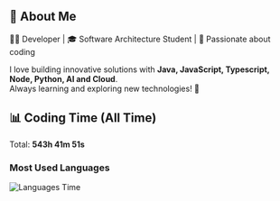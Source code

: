 ## 🚀 About Me  
👨‍💻 Developer | 🎓 Software Architecture Student | 💙 Passionate about coding  

I love building innovative solutions with **Java, JavaScript, Typescript, Node, Python, AI and Cloud**.  
Always learning and exploring new technologies! 🚀  

## 📊 Coding Time (All Time)
Total: **543h 41m 51s**

### Most Used Languages
![Languages Time](https://quickchart.io/chart?c=%7B%22type%22%3A%22doughnut%22%2C%22data%22%3A%7B%22labels%22%3A%5B%22JavaScript%20(34.2%25)%20(186h%208m%2041s)%22%2C%22HTML%20(13.2%25)%20(71h%2039m%2034s)%22%2C%22CSS%20(11.3%25)%20(61h%2035m%2041s)%22%2C%22Python%20(9.0%25)%20(48h%2042m%2048s)%22%2C%22YAML%20(7.7%25)%20(41h%2050m%207s)%22%2C%22Outros%20(24.6%25)%20(133h%2044m%2057s)%22%5D%2C%22datasets%22%3A%5B%7B%22data%22%3A%5B%2234.2%22%2C%2213.2%22%2C%2211.3%22%2C%229.0%22%2C%227.7%22%2C%2224.6%22%5D%2C%22backgroundColor%22%3A%5B%22%23FF6384%22%2C%22%2336A2EB%22%2C%22%23FFCE56%22%2C%22%234BC0C0%22%2C%22%239966FF%22%2C%22%23FF9F40%22%5D%2C%22label%22%3A%22Uso%20de%20Linguagens%20(%25)%22%7D%5D%7D%2C%22options%22%3A%7B%22plugins%22%3A%7B%22legend%22%3A%7B%22position%22%3A%22right%22%2C%22labels%22%3A%7B%22font%22%3A%7B%22size%22%3A14%7D%7D%7D%2C%22datalabels%22%3A%7B%22display%22%3Atrue%2C%22color%22%3A%22%23fff%22%2C%22font%22%3A%7B%22size%22%3A10%2C%22weight%22%3A%22bold%22%7D%2C%22align%22%3A%22center%22%2C%22padding%22%3A5%7D%7D%7D%7D)

